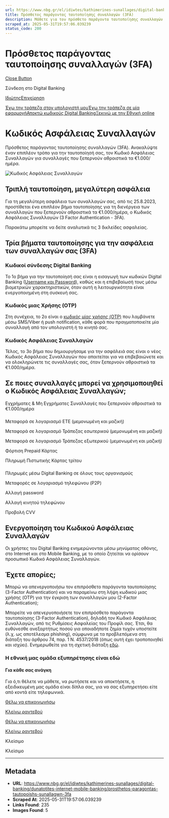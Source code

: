 ```yaml
---
url: https://www.nbg.gr/el/idiwtes/kathimerines-sunallages/digital-banking/dunatotites-internet-mobile-banking/prosthetos-paragontas-tautopoishs-sunallagwn-3fa
title: Πρόσθετος παράγοντας ταυτοποίησης συναλλαγών (3FA)
description: Μάθετε για τον πρόσθετο παράγοντα ταυτοποίησης συναλλαγών 3FA για μεγαλύτερη ασφάλεια στις συναλλαγές σας. Μπείτε στο site της Εθνικής για περισσότερα.
scraped_at: 2025-05-31T19:57:06.039239
status_code: 200
---
```


# Πρόσθετος παράγοντας ταυτοποίησης συναλλαγών (3FA)

[Close Button](#)

Σύνδεση στο Digital Banking

[Ιδιώτης](https://ibank.nbg.gr/web/?loginType=retail)[Επιχείρηση](https://ibank.nbg.gr/web/?loginType=corporate)

[Έχω την τράπεζα στον υπολογιστή μου](/el/idiwtes/kathimerines-sunallages/digital-banking/internet-banking)[Έχω την τράπεζα σε μία εφαρμογή](/el/idiwtes/kathimerines-sunallages/digital-banking/mobile-banking)[Αποκτώ κωδικούς Digital Banking](/el/idiwtes/kathimerines-sunallages/digital-banking/dunatotites-internet-mobile-banking/ekdosi-kwdikwn-digital-banking)[Ξεκινώ με την Εθνική online](/el/idiwtes/kathimerines-sunallages/digital-banking/ksekiniste-me-thn-ethniki-online)

# Κωδικός Ασφάλειας Συναλλαγών

Πρόσθετος παράγοντας ταυτοποίησης συναλλαγών (3FA). Ανακαλύψτε έναν επιπλέον τρόπο για την ταυτοποίησή σας, τον Κωδικό Ασφάλειας Συναλλαγών για συναλλαγές που ξεπερνούν αθροιστικά τα €1.000/ημέρα.

![Κωδικός Ασφάλειας Συναλλαγών](https://www.nbg.gr/-/jssmedia/Images/idiwtes/kathimerines-sunallages/digital-banking/dunatotites-internet-mobile-banking/3fa-taytopoihsh/gr-prosthetos-paragontas-tautopoishs-sunallagwn-3fa-800x800.png?h=800&iar=0&w=800&rev=46fad65657fe4ef3964c18dcc8e9defc&hash=7B264DAB616B369825E4092732CFF06B)

## Τριπλή ταυτοποίηση, μεγαλύτερη ασφάλεια

Για τη μεγαλύτερη ασφάλεια των συναλλαγών σας, από τις 25.8.2023, προστίθεται ένα επιπλέον βήμα ταυτοποίησης για τη διενέργεια των συναλλαγών που ξεπερνούν αθροιστικά τα €1.000/ημέρα, ο Κωδικός Ασφάλειας Συναλλαγών (3 Factor Authentication - 3FA).   
  
Παρακάτω μπορείτε να δείτε αναλυτικά τις 3 δικλείδες ασφαλείας.  

## Τρία βήματα ταυτοποίησης για την ασφάλεια των συναλλαγών σας (3FA)

### Κωδικoί σύνδεσης Digital Banking

Το 1ο βήμα για την ταυτοποίησή σας είναι η εισαγωγή των κωδικών Digital Banking ([Username και Password](/el/idiwtes/kathimerines-sunallages/digital-banking/dunatotites-internet-mobile-banking/ekdosi-kwdikwn-digital-banking)), καθώς και η επιβεβαίωσή τους μέσω βιομετρικών χαρακτηριστικών, όταν αυτή η λειτουργικότητα είναι ενεργοποιημένη στη συσκευή σας.

### Κωδικός μιας Χρήσης (OTP)

Στη συνέχεια, το 2ο είναι ο [κωδικός μίας χρήσης (OTP)](/el/idiwtes/kathimerines-sunallages/digital-banking/dunatotites-internet-mobile-banking/egkrish-sunallagwn) που λαμβάνετε μέσω SMS/Viber ή push notification, κάθε φορά που πραγματοποιείτε μία συναλλαγή από τον υπολογιστή ή το κινητό σας.

### Κωδικός Ασφάλειας Συναλλαγών 

Τέλος, το 3ο βήμα που δημιουργήσαμε για την ασφάλειά σας είναι ο νέος Κωδικός Ασφάλειας Συναλλαγών που απαιτείται για να επιβεβαιώνετε και να ολοκληρώνετε τις συναλλαγές σας, όταν ξεπερνούν αθροιστικά τα €1.000/ημέρα. 

## Σε ποιες συναλλαγές μπορεί να χρησιμοποιηθεί ο Κωδικός Ασφάλειας Συναλλαγών;

Εγχρήματες & Μη Εγχρήματες Συναλλαγές που ξεπερνούν αθροιστικά τα €1.000/ημέρα

### 

Μεταφορά σε λογαριασμό ΕΤΕ (μεμονωμένη και μαζική)

Μεταφορά σε λογαριασμό Τράπεζας εσωτερικού (μεμονωμένη και μαζική)

Μεταφορά σε λογαριασμό Τράπεζας εξωτερικού (μεμονωμένη και μαζική)

Φόρτιση Prepaid Κάρτας

Πληρωμή Πιστωτικής Κάρτας τρίτου

[]()

### 

Πληρωμές μέσω Digital Banking σε όλους τους οργανισμούς

Μεταφορές σε λογαριασμό τηλεφώνου (P2P)

Αλλαγή password

Αλλαγή κινητού τηλεφώνου

Προβολή CVV

[]()

## Ενεργοποίηση του Κωδικού Ασφάλειας Συναλλαγών 

Οι χρήστες του Digital Banking ενημερώνονται μέσω μηνύματος οθόνης, στο Internet και στο Mobile Banking, με το οποίο ζητείται να ορίσουν προσωπικό Κωδικό Ασφάλειας Συναλλαγών.

## Έχετε απορίες;

Μπορώ να απενεργοποιήσω τον επιπρόσθετο παράγοντα ταυτοποίησης (3-Factor Authentication) και να παραμείνω στη λήψη κωδικού μιας χρήσης (OTP) για την έγκριση των συναλλαγών μου (2-Factor Authentication); 

Μπορείτε να απενεργοποιήσετε τον επιπρόσθετο παράγοντα ταυτοποίησης (3-Factor Authentication), δηλαδή τον Κωδικό Ασφάλειας Συναλλαγών, από τις Ρυθμίσεις Ασφαλείας του Προφίλ σας. Έτσι, θα ευθύνεσθε ανεξαρτήτως ποσού για οποιαδήποτε ζημία τυχόν υποστείτε (λ.χ. ως αποτέλεσμα phishing), σύμφωνα με τα προβλεπόμενα στη διάταξη του άρθρου 74, παρ. 1 Ν. 4537/2018 (όπως αυτή έχει τροποποιηθεί και ισχύει). Ενημερωθείτε για τη σχετική διάταξη [εδώ](https://www.nbg.gr/-/jssmedia/Files/Idiwtes/Kathimerines-sunallages/diataksh.pdf?rev=39992a46f9fd40f6894f3e0e046402bd&hash=B87FB3C382D6892F79ACEF9012F3B012).

### Η εθνική μας ομάδα εξυπηρέτησης είναι εδώ

#### Για κάθε σας ανάγκη

Για ό,τι θέλετε να μάθετε, να ρωτήσετε και να αποκτήσετε, η εξειδικευμένη μας ομάδα είναι δίπλα σας, για να σας εξυπηρετήσει είτε από κοντά είτε τηλεφωνικά.

[Θέλω να επικοινωνήσω](/el/footer/epikoinwnia)

[ Κλείνω ραντεβού ](#)

[Θέλω να επικοινωνήσω](/el/footer/epikoinwnia)

[ Κλείνω ραντεβού ](#)

Κλείσιμο

Κλείσιμο

---

## Metadata

- **URL**: https://www.nbg.gr/el/idiwtes/kathimerines-sunallages/digital-banking/dunatotites-internet-mobile-banking/prosthetos-paragontas-tautopoishs-sunallagwn-3fa
- **Scraped At**: 2025-05-31T19:57:06.039239
- **Links Found**: 235
- **Images Found**: 5
